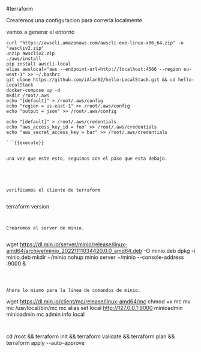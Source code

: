 #terraform

Crearemos una configuracion para correrla localmente.

vamos a generar el entorno

```
curl "https://awscli.amazonaws.com/awscli-exe-linux-x86_64.zip" -o "awscliv2.zip"
unzip awscliv2.zip
./aws/install
pip install awscli-local
alias awslocal="aws --endpoint-url=http://localhost:4566 --region eu-west-1" >> ~/.bashrc
git clone https://github.com/iAlan02/hello-LocalStack.git && cd hello-LocalStack
docker-compose up -d
mkdir /root/.aws
echo "[default]" > /root/.aws/config
echo "region = us-east-1" >> /root/.aws/config
echo "output = json" >> /root/.aws/config

echo "[default]" > /root/.aws/credentials
echo "aws_access_key_id = foo" >> /root/.aws/credentials
echo "aws_secret_access_key = bar" >> /root/.aws/credentials

```{{execute}}


una vez que este esto, seguimos con el paso que esta debajo.





verificamos el cliente de terraform


```
terraform version

```{{execute}}


Crearemos el server de minio.


```
wget https://dl.min.io/server/minio/release/linux-amd64/archive/minio_20221111034420.0.0_amd64.deb -O minio.deb
dpkg -i minio.deb
mkdir ~/minio
nohup  minio server ~/minio --console-address :9000 &
```{{execute}}



Ahora lo mismo para la linea de comandos de minio.

```
wget https://dl.min.io/client/mc/release/linux-amd64/mc
chmod +x mc
mv mc /usr/local/bin/mc
mc alias set local http://127.0.0.1:9000 minioadmin minioadmin
mc admin info local

```{{execute}}


```
cd /root && terraform init && terraform validate && terraform plan && terraform apply --auto-approve
```{{execute}}





